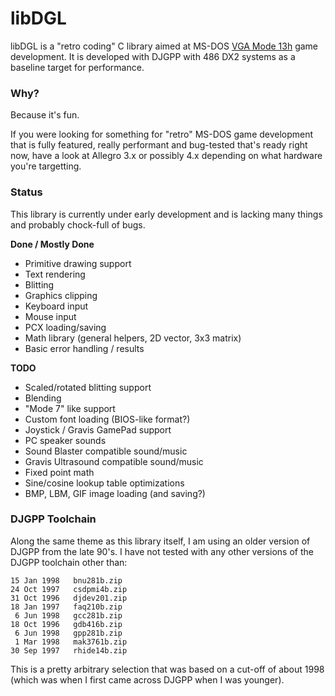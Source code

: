 # libDGL

libDGL is a "retro coding" C library aimed at MS-DOS [VGA Mode 13h](https://en.wikipedia.org/wiki/Mode_13h) game development. It is developed with DJGPP with 486 DX2 systems as a baseline target for performance.

### Why?

Because it's fun.

If you were looking for something for "retro" MS-DOS game development that is fully featured, really performant and bug-tested that's ready right now, have a look at Allegro 3.x or possibly 4.x depending on what hardware you're targetting.

### Status

This library is currently under early development and is lacking many things and probably chock-full of bugs.

**Done / Mostly Done**

* Primitive drawing support
* Text rendering
* Blitting
* Graphics clipping
* Keyboard input
* Mouse input
* PCX loading/saving
* Math library (general helpers, 2D vector, 3x3 matrix)
* Basic error handling / results

**TODO**

* Scaled/rotated blitting support
* Blending
* "Mode 7" like support
* Custom font loading (BIOS-like format?)
* Joystick / Gravis GamePad support
* PC speaker sounds
* Sound Blaster compatible sound/music
* Gravis Ultrasound compatible sound/music
* Fixed point math
* Sine/cosine lookup table optimizations
* BMP, LBM, GIF image loading (and saving?)

### DJGPP Toolchain

Along the same theme as this library itself, I am using an older version of DJGPP from the late 90's. I have not tested with any other versions of the DJGPP toolchain other than:

```
15 Jan 1998   bnu281b.zip
24 Oct 1997   csdpmi4b.zip
31 Oct 1996   djdev201.zip
18 Jan 1997   faq210b.zip
 6 Jun 1998   gcc281b.zip
18 Oct 1996   gdb416b.zip
 6 Jun 1998   gpp281b.zip
 1 Mar 1998   mak3761b.zip
30 Sep 1997   rhide14b.zip
```

This is a pretty arbitrary selection that was based on a cut-off of about 1998 (which was when I first came across DJGPP when I was younger).

